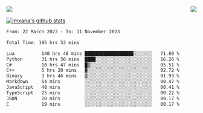 <p>
  <a href="https://count.getloli.com/"><img src="https://count.getloli.com/get/@xana.readme?theme=moebooru-h"></a>
  <img src="https://weather-icon.journeyad.repl.co/@hangzhou?v=1" align="right">
</p>


<a href="https://github.com/imxana"><img align="center" src="https://github-readme-stats.vercel.app/api?username=imxana&show_icons=true&include_all_commits=true&hide_border=tru&custom_title=imxana%27s%20Github%20Stats" alt="imxana's github stats" /></a> 

<!--START_SECTION:waka-->

```txt
From: 22 March 2023 - To: 11 November 2023

Total Time: 195 hrs 53 mins

Lua          140 hrs 48 mins ██████████████████░░░░░░░   71.89 %
Python       31 hrs 50 mins  ████░░░░░░░░░░░░░░░░░░░░░   16.26 %
C#           10 hrs 47 mins  █▒░░░░░░░░░░░░░░░░░░░░░░░   05.51 %
C++          5 hrs 20 mins   ▓░░░░░░░░░░░░░░░░░░░░░░░░   02.72 %
Binary       3 hrs 46 mins   ▒░░░░░░░░░░░░░░░░░░░░░░░░   01.93 %
Markdown     54 mins         ░░░░░░░░░░░░░░░░░░░░░░░░░   00.47 %
JavaScript   48 mins         ░░░░░░░░░░░░░░░░░░░░░░░░░   00.41 %
TypeScript   25 mins         ░░░░░░░░░░░░░░░░░░░░░░░░░   00.22 %
JSON         20 mins         ░░░░░░░░░░░░░░░░░░░░░░░░░   00.17 %
C            19 mins         ░░░░░░░░░░░░░░░░░░░░░░░░░   00.17 %
```

<!--END_SECTION:waka-->
